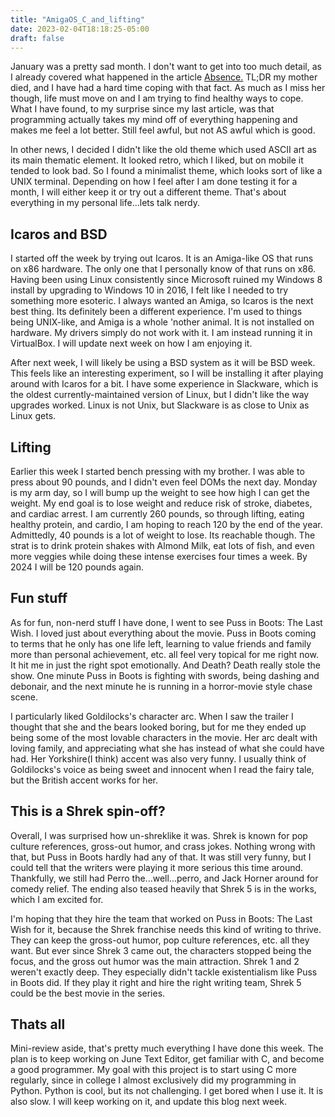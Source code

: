 ```yaml
---
title: "AmigaOS_C_and_lifting"
date: 2023-02-04T18:18:25-05:00
draft: false
---
```

  January was a pretty sad month. I don't want to get into too much detail, as I already covered what happened in the article [Absence.](/post/absence) TL;DR my mother died, and I have had a hard time coping with that fact. As much as I miss her though, life must move on and I am trying to find healthy ways to cope. What I have found, to my surprise since my last article, was that programming actually takes my mind off of everything happening and makes me feel a lot better. Still feel awful, but not AS awful which is good.   
  

  
  In other news, I decided I didn't like the old theme which used ASCII art as its main thematic element. It looked retro, which I liked, but on mobile it tended to look bad. So I found a minimalist theme, which looks sort of like a UNIX terminal. Depending on how I feel after I am done testing it for a month, I will either keep it or try out a different theme. That's about everything in my personal life...lets talk nerdy.  
  

  
## Icaros and BSD
  


  
  I started off the week by trying out Icaros. It is an Amiga-like OS that runs on x86 hardware. The only one that I personally know of that runs on x86. Having been using Linux consistently since Microsoft ruined my Windows 8 install by upgrading to Windows 10 in 2016, I felt like I needed to try something more esoteric. I always wanted an Amiga, so Icaros is the next best thing. Its definitely been a different experience. I'm used to things being UNIX-like, and Amiga is a whole 'nother animal. It is not installed on hardware. My drivers simply do not work with it. I am instead running it in VirtualBox. I will update next week on how I am enjoying it.   
  

  
  After next week, I will likely be using a BSD system as it will be BSD week. This  feels like an interesting experiment, so I will be installing it after playing around with Icaros for a bit. I have some experience in Slackware, which is the oldest currently-maintained version of Linux, but I didn't like the way upgrades worked. Linux is not Unix, but Slackware is as close to Unix as Linux gets.  
  

  
## Lifting
  

  
  Earlier this week I started bench pressing with my brother. I was able to press about 90 pounds, and I didn't even feel DOMs the next day. Monday is my arm day, so I will bump up the weight to see how high I can get the weight. My end goal is to lose weight and reduce risk of stroke, diabetes, and cardiac arrest. I am currently 260 pounds, so through lifting, eating healthy protein, and cardio, I am hoping to reach 120 by the end of the year. Admittedly, 40 pounds is a lot of weight to lose. Its reachable though. The strat is to drink protein shakes with Almond Milk, eat lots of fish, and even more veggies while doing these intense exercises four times a week. By 2024 I will be 120 pounds again.  
  

  
## Fun stuff


  
  As for fun, non-nerd stuff I have done, I went to see Puss in Boots: The Last Wish. I loved just about everything about the movie. Puss in Boots coming to terms that he only has one life left, learning to value friends and family more than personal achievement, etc. all feel very topical for me right now. It hit me in just the right spot emotionally. And Death? Death really stole the show. One minute Puss in Boots is fighting with swords, being dashing and debonair, and the next minute he is running in a horror-movie style chase scene.  
  

  
  I particularly liked Goldilocks's character arc. When I saw the trailer I thought that she and the bears looked boring, but for me they ended up being some of the most lovable characters in the movie. Her arc dealt with loving family, and appreciating what she has instead of what she could have had. Her Yorkshire(I think) accent was also very funny. I usually think of Goldilocks's voice as being sweet and innocent when I read the fairy tale, but the British accent works for her.   
  

  
## This is a Shrek spin-off?
  

  
  Overall, I was surprised how un-shreklike it was. Shrek is known for pop culture references, gross-out humor, and crass jokes. Nothing wrong with that, but Puss in Boots hardly had any of that. It was still very funny, but I could tell that the writers were playing it more serious this time around. Thankfully, we still had Perro the...well...perro, and Jack Horner around for comedy relief. The ending also teased heavily that Shrek 5 is in the works, which I am excited for.  
  

  
  I'm hoping that they hire the team that worked on Puss in Boots: The Last Wish for it, because the Shrek franchise needs this kind of writing to thrive. They can keep the gross-out humor, pop culture references, etc. all they want. But ever since Shrek 3 came out, the characters stopped being the focus, and the gross out humor was the main attraction. Shrek 1 and 2 weren't exactly deep. They especially didn't tackle existentialism like Puss in Boots did. If they play it right and hire the right writing team, Shrek 5 could be the best movie in the series.   
  

  
## Thats all
  

  
  Mini-review aside, that's pretty much everything I have done this week. The plan is to keep working on June Text Editor, get familiar with C, and become a good programmer. My goal with this project is to start using C more regularly, since in college I almost exclusively did my programming in Python. Python is cool, but its not challenging. I get bored when I use it. It is also slow. I will keep working on it, and update this blog next week.  
